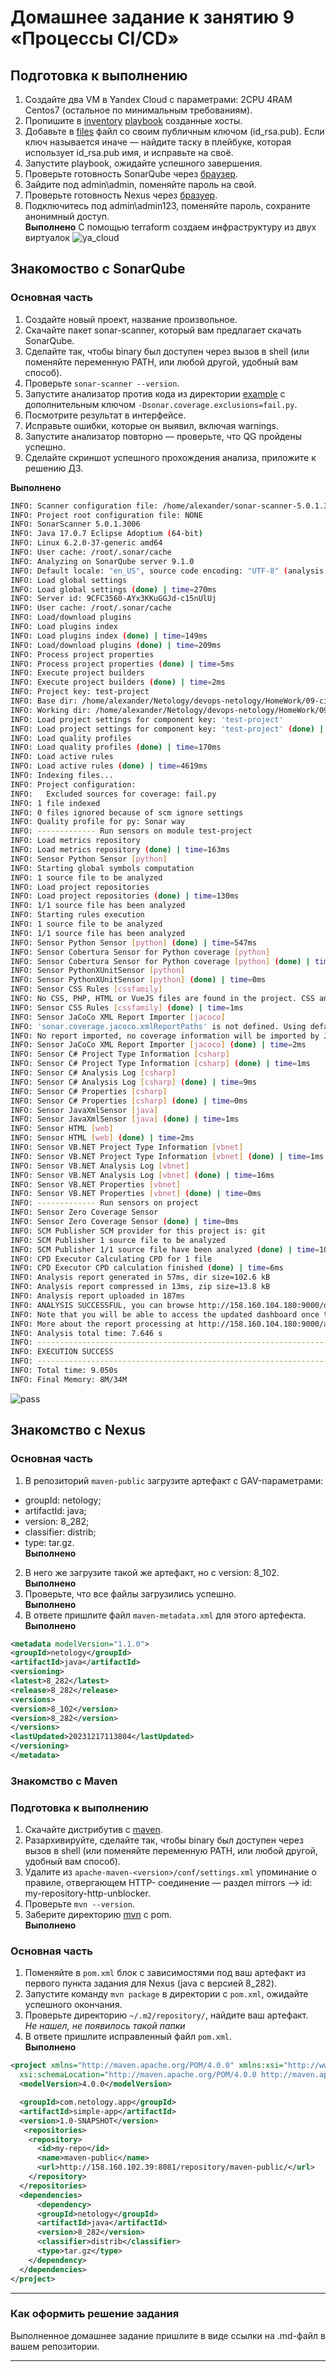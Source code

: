 # Домашнее задание к занятию 9 «Процессы CI/CD»

## Подготовка к выполнению

1. Создайте два VM в Yandex Cloud с параметрами: 2CPU 4RAM Centos7 (остальное по минимальным требованиям).
2. Пропишите в [inventory](./infrastructure/inventory/cicd/hosts.yml) [playbook](./infrastructure/site.yml) созданные хосты.
3. Добавьте в [files](./infrastructure/files/) файл со своим публичным ключом (id_rsa.pub). Если ключ называется иначе — найдите таску в плейбуке, которая использует id_rsa.pub имя, и исправьте на своё.
4. Запустите playbook, ожидайте успешного завершения.
5. Проверьте готовность SonarQube через [браузер](http://localhost:9000).
6. Зайдите под admin\admin, поменяйте пароль на свой.
7.  Проверьте готовность Nexus через [бразуер](http://localhost:8081).
8. Подключитесь под admin\admin123, поменяйте пароль, сохраните анонимный доступ.  
 **Выполнено**
С помощью terraform создаем инфраструктуру из двух виртуалок
![ya_cloud](https://github.com/Alexander-Sharygin/devops-netology/blob/main/HomeWork/img/cicd-01.png)


## Знакомоство с SonarQube

### Основная часть

1. Создайте новый проект, название произвольное.
2. Скачайте пакет sonar-scanner, который вам предлагает скачать SonarQube.
3. Сделайте так, чтобы binary был доступен через вызов в shell (или поменяйте переменную PATH, или любой другой, удобный вам способ).
4. Проверьте `sonar-scanner --version`.
5. Запустите анализатор против кода из директории [example](./example) с дополнительным ключом `-Dsonar.coverage.exclusions=fail.py`.
6. Посмотрите результат в интерфейсе.
7. Исправьте ошибки, которые он выявил, включая warnings.
8. Запустите анализатор повторно — проверьте, что QG пройдены успешно.
9. Сделайте скриншот успешного прохождения анализа, приложите к решению ДЗ.  

**Выполнено**
````bash
INFO: Scanner configuration file: /home/alexander/sonar-scanner-5.0.1.3006-linux/conf/sonar-scanner.properties
INFO: Project root configuration file: NONE
INFO: SonarScanner 5.0.1.3006
INFO: Java 17.0.7 Eclipse Adoptium (64-bit)
INFO: Linux 6.2.0-37-generic amd64
INFO: User cache: /root/.sonar/cache
INFO: Analyzing on SonarQube server 9.1.0
INFO: Default locale: "en_US", source code encoding: "UTF-8" (analysis is platform dependent)
INFO: Load global settings
INFO: Load global settings (done) | time=270ms
INFO: Server id: 9CFC3560-AYx3KKuGGJd-c15nUlUj
INFO: User cache: /root/.sonar/cache
INFO: Load/download plugins
INFO: Load plugins index
INFO: Load plugins index (done) | time=149ms
INFO: Load/download plugins (done) | time=209ms
INFO: Process project properties
INFO: Process project properties (done) | time=5ms
INFO: Execute project builders
INFO: Execute project builders (done) | time=2ms
INFO: Project key: test-project
INFO: Base dir: /home/alexander/Netology/devops-netology/HomeWork/09-ci-03-cicd/example
INFO: Working dir: /home/alexander/Netology/devops-netology/HomeWork/09-ci-03-cicd/example/.scannerwork
INFO: Load project settings for component key: 'test-project'
INFO: Load project settings for component key: 'test-project' (done) | time=123ms
INFO: Load quality profiles
INFO: Load quality profiles (done) | time=170ms
INFO: Load active rules
INFO: Load active rules (done) | time=4619ms
INFO: Indexing files...
INFO: Project configuration:
INFO:   Excluded sources for coverage: fail.py
INFO: 1 file indexed
INFO: 0 files ignored because of scm ignore settings
INFO: Quality profile for py: Sonar way
INFO: ------------- Run sensors on module test-project
INFO: Load metrics repository
INFO: Load metrics repository (done) | time=163ms
INFO: Sensor Python Sensor [python]
INFO: Starting global symbols computation
INFO: 1 source file to be analyzed
INFO: Load project repositories
INFO: Load project repositories (done) | time=130ms
INFO: 1/1 source file has been analyzed
INFO: Starting rules execution
INFO: 1 source file to be analyzed
INFO: 1/1 source file has been analyzed
INFO: Sensor Python Sensor [python] (done) | time=547ms
INFO: Sensor Cobertura Sensor for Python coverage [python]
INFO: Sensor Cobertura Sensor for Python coverage [python] (done) | time=6ms
INFO: Sensor PythonXUnitSensor [python]
INFO: Sensor PythonXUnitSensor [python] (done) | time=0ms
INFO: Sensor CSS Rules [cssfamily]
INFO: No CSS, PHP, HTML or VueJS files are found in the project. CSS analysis is skipped.
INFO: Sensor CSS Rules [cssfamily] (done) | time=1ms
INFO: Sensor JaCoCo XML Report Importer [jacoco]
INFO: 'sonar.coverage.jacoco.xmlReportPaths' is not defined. Using default locations: target/site/jacoco/jacoco.xml,target/site/jacoco-it/jacoco.xml,build/reports/jacoco/test/jacocoTestReport.xml
INFO: No report imported, no coverage information will be imported by JaCoCo XML Report Importer
INFO: Sensor JaCoCo XML Report Importer [jacoco] (done) | time=2ms
INFO: Sensor C# Project Type Information [csharp]
INFO: Sensor C# Project Type Information [csharp] (done) | time=1ms
INFO: Sensor C# Analysis Log [csharp]
INFO: Sensor C# Analysis Log [csharp] (done) | time=9ms
INFO: Sensor C# Properties [csharp]
INFO: Sensor C# Properties [csharp] (done) | time=0ms
INFO: Sensor JavaXmlSensor [java]
INFO: Sensor JavaXmlSensor [java] (done) | time=1ms
INFO: Sensor HTML [web]
INFO: Sensor HTML [web] (done) | time=2ms
INFO: Sensor VB.NET Project Type Information [vbnet]
INFO: Sensor VB.NET Project Type Information [vbnet] (done) | time=1ms
INFO: Sensor VB.NET Analysis Log [vbnet]
INFO: Sensor VB.NET Analysis Log [vbnet] (done) | time=16ms
INFO: Sensor VB.NET Properties [vbnet]
INFO: Sensor VB.NET Properties [vbnet] (done) | time=0ms
INFO: ------------- Run sensors on project
INFO: Sensor Zero Coverage Sensor
INFO: Sensor Zero Coverage Sensor (done) | time=0ms
INFO: SCM Publisher SCM provider for this project is: git
INFO: SCM Publisher 1 source file to be analyzed
INFO: SCM Publisher 1/1 source file have been analyzed (done) | time=103ms
INFO: CPD Executor Calculating CPD for 1 file
INFO: CPD Executor CPD calculation finished (done) | time=6ms
INFO: Analysis report generated in 57ms, dir size=102.6 kB
INFO: Analysis report compressed in 13ms, zip size=13.8 kB
INFO: Analysis report uploaded in 187ms
INFO: ANALYSIS SUCCESSFUL, you can browse http://158.160.104.180:9000/dashboard?id=test-project
INFO: Note that you will be able to access the updated dashboard once the server has processed the submitted analysis report
INFO: More about the report processing at http://158.160.104.180:9000/api/ce/task?id=AYx3bnNQGJd-c15nUqaf
INFO: Analysis total time: 7.646 s
INFO: ------------------------------------------------------------------------
INFO: EXECUTION SUCCESS
INFO: ------------------------------------------------------------------------
INFO: Total time: 9.050s
INFO: Final Memory: 8M/34M
````
![pass](https://github.com/Alexander-Sharygin/devops-netology/blob/main/HomeWork/img/cicd.png)

## Знакомство с Nexus

### Основная часть

1. В репозиторий `maven-public` загрузите артефакт с GAV-параметрами:

 *    groupId: netology;
 *    artifactId: java;
 *    version: 8_282;
 *    classifier: distrib;
 *    type: tar.gz.  
**Выполнено**
2. В него же загрузите такой же артефакт, но с version: 8_102.  
**Выполнено**
3. Проверьте, что все файлы загрузились успешно.  
**Выполнено**
4. В ответе пришлите файл `maven-metadata.xml` для этого артефекта.  
**Выполнено**
```xml
<metadata modelVersion="1.1.0">
<groupId>netology</groupId>
<artifactId>java</artifactId>
<versioning>
<latest>8_282</latest>
<release>8_282</release>
<versions>
<version>8_102</version>
<version>8_282</version>
</versions>
<lastUpdated>20231217113804</lastUpdated>
</versioning>
</metadata>
```
### Знакомство с Maven

### Подготовка к выполнению

1. Скачайте дистрибутив с [maven](https://maven.apache.org/download.cgi).
2. Разархивируйте, сделайте так, чтобы binary был доступен через вызов в shell (или поменяйте переменную PATH, или любой другой, удобный вам способ).
3. Удалите из `apache-maven-<version>/conf/settings.xml` упоминание о правиле, отвергающем HTTP- соединение — раздел mirrors —> id: my-repository-http-unblocker.
4. Проверьте `mvn --version`.
5. Заберите директорию [mvn](./mvn) с pom.  
**Выполнено**
### Основная часть

1. Поменяйте в `pom.xml` блок с зависимостями под ваш артефакт из первого пункта задания для Nexus (java с версией 8_282).
2. Запустите команду `mvn package` в директории с `pom.xml`, ожидайте успешного окончания.
3. Проверьте директорию `~/.m2/repository/`, найдите ваш артефакт.  
*Не нашел, не появилось такой папки*
4. В ответе пришлите исправленный файл `pom.xml`.  
**Выполнено**
```xml
<project xmlns="http://maven.apache.org/POM/4.0.0" xmlns:xsi="http://www.w3.org/2001/XMLSchema-instance"
  xsi:schemaLocation="http://maven.apache.org/POM/4.0.0 http://maven.apache.org/xsd/maven-4.0.0.xsd">
  <modelVersion>4.0.0</modelVersion>

  <groupId>com.netology.app</groupId>
  <artifactId>simple-app</artifactId>
  <version>1.0-SNAPSHOT</version>
   <repositories>
    <repository>
      <id>my-repo</id>
      <name>maven-public</name>
      <url>http://158.160.102.39:8081/repository/maven-public/</url>
    </repository>
  </repositories>
  <dependencies>
      <dependency>
      <groupId>netology</groupId>
      <artifactId>java</artifactId>
      <version>8_282</version>
      <classifier>distrib</classifier>
      <type>tar.gz</type>
    </dependency>
  </dependencies>
</project>
```
---

### Как оформить решение задания

Выполненное домашнее задание пришлите в виде ссылки на .md-файл в вашем репозитории.

---
